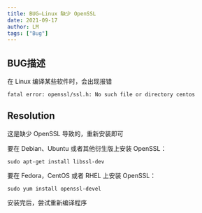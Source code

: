 ```yaml
---
title: BUG—Linux 缺少 OpenSSL
date: 2021-09-17
author: LM
tags: ["Bug"]
---
```


## BUG描述

在 Linux 编译某些软件时，会出现报错

`fatal error: openssl/ssl.h: No such file or directory centos`

## Resolution

这是缺少 OpenSSL 导致的，重新安装即可

要在 Debian、Ubuntu 或者其他衍生版上安装 OpenSSL：

```shell
sudo apt-get install libssl-dev
```

要在 Fedora，CentOS 或者 RHEL 上安装 OpenSSL：

```shell
sudo yum install openssl-devel
```

安装完后，尝试重新编译程序